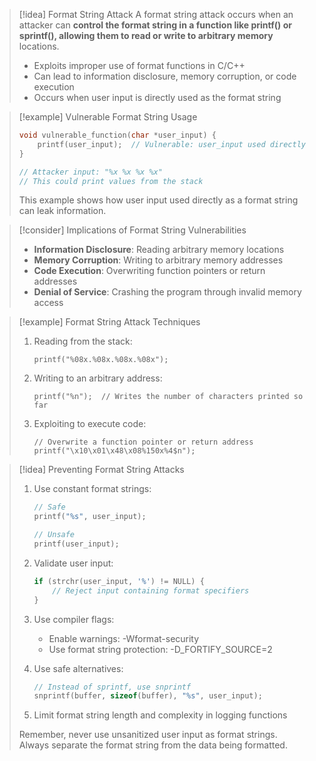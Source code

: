 > [!idea] Format String Attack
> A format string attack occurs when an attacker can **control the format string in a function like printf() or sprintf(), allowing them to read or write to arbitrary memory** locations.
> 
> - Exploits improper use of format functions in C/C++
> - Can lead to information disclosure, memory corruption, or code execution
> - Occurs when user input is directly used as the format string

> [!example] Vulnerable Format String Usage
> ```c
> void vulnerable_function(char *user_input) {
>     printf(user_input);  // Vulnerable: user_input used directly as format string
> }
> 
> // Attacker input: "%x %x %x %x"
> // This could print values from the stack
> ```
> This example shows how user input used directly as a format string can leak information.

> [!consider] Implications of Format String Vulnerabilities
> - **Information Disclosure**: Reading arbitrary memory locations
> - **Memory Corruption**: Writing to arbitrary memory addresses
> - **Code Execution**: Overwriting function pointers or return addresses
> - **Denial of Service**: Crashing the program through invalid memory access

> [!example] Format String Attack Techniques
> 1. Reading from the stack:
>    ```
>    printf("%08x.%08x.%08x.%08x");
>    ```
> 
> 2. Writing to an arbitrary address:
>    ```
>    printf("%n");  // Writes the number of characters printed so far
>    ```
> 
> 3. Exploiting to execute code:
>    ```
>    // Overwrite a function pointer or return address
>    printf("\x10\x01\x48\x08%150x%4$n");
>    ```

> [!idea] Preventing Format String Attacks
> 1. Use constant format strings:
>    ```c
>    // Safe
>    printf("%s", user_input);
>    
>    // Unsafe
>    printf(user_input);
>    ```
> 
> 2. Validate user input:
>    ```c
>    if (strchr(user_input, '%') != NULL) {
>        // Reject input containing format specifiers
>    }
>    ```
> 
> 3. Use compiler flags:
>    - Enable warnings: -Wformat-security
>    - Use format string protection: -D_FORTIFY_SOURCE=2
> 
> 4. Use safe alternatives:
>    ```c
>    // Instead of sprintf, use snprintf
>    snprintf(buffer, sizeof(buffer), "%s", user_input);
>    ```
> 
> 5. Limit format string length and complexity in logging functions
> 
> Remember, never use unsanitized user input as format strings. Always separate the format string from the data being formatted.

